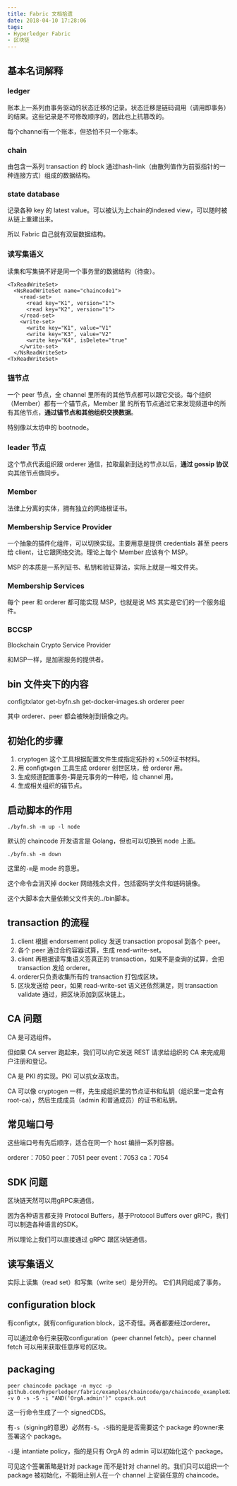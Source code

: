 ```yaml
---
title: Fabric 文档拾遗
date: 2018-04-10 17:28:06
tags:
- Hyperledger Fabric
- 区块链
---
```

## 基本名词解释

### ledger

账本上一系列由事务驱动的状态迁移的记录。状态迁移是链码调用（调用即事务）的结果。这些记录是不可修改顺序的，因此也上抗篡改的。

每个channel有一个账本，但恐怕不只一个账本。

### chain

由包含一系列 transaction 的 block 通过hash-link（由散列值作为前驱指针的一种连接方式）组成的数据结构。

### state database

记录各种 key 的 latest value。可以被认为上chain的indexed view，可以随时被从链上重建出来。

所以 Fabric 自己就有双层数据结构。

### 读写集语义

读集和写集搞不好是同一个事务里的数据结构（待查）。

```
<TxReadWriteSet>
  <NsReadWriteSet name="chaincode1">
    <read-set>
      <read key="K1", version="1">
      <read key="K2", version="1">
    </read-set>
    <write-set>
      <write key="K1", value="V1"
      <write key="K3", value="V2"
      <write key="K4", isDelete="true"
    </write-set>
  </NsReadWriteSet>
<TxReadWriteSet>
```

### 锚节点

一个 peer 节点，全 channel 里所有的其他节点都可以跟它交谈。每个组织（Member）都有一个锚节点，Member 里  的所有节点通过它来发现频道中的所有其他节点，**通过锚节点和其他组织交换数据**。

特别像以太坊中的 bootnode。

### leader 节点

这个节点代表组织跟 orderer 通信，拉取最新到达的节点以后，**通过 gossip 协议**向其他节点做同步。

### Member

法律上分离的实体，拥有独立的网络根证书。

### Membership Service Provider

一个抽象的插件化组件，可以切换实现。主要用意是提供 credentials 甚至 peers 给 client，让它跟网络交流。理论上每个 Member 应该有个 MSP。

MSP 的本质是一系列证书、私钥和验证算法，实际上就是一堆文件夹。

### Membership Services

每个 peer 和 orderer 都可能实现 MSP，也就是说 MS 其实是它们的一个服务组件。

### BCCSP

Blockchain Crypto Service Provider

和MSP一样，是加密服务的提供者。

## bin 文件夹下的内容

configtxlator
get-byfn.sh
get-docker-images.sh
orderer
peer

其中 orderer、peer 都会被映射到镜像之内。

## 初始化的步骤

1. cryptogen 这个工具根据配置文件生成指定拓扑的 x.509证书材料。
2. 用 configtxgen 工具生成 orderer 创世区块，给 orderer 用。
3. 生成频道配置事务-算是元事务的一种吧，给 channel 用。
4. 生成相关组织的锚节点。

## 启动脚本的作用

```
./byfn.sh -m up -l node
```

默认的 chaincode 开发语言是 Golang，但也可以切换到 node 上面。

```
./byfn.sh -m down
```

这里的`-m`是 mode 的意思。

这个命令会消灭掉 docker 网络残余文件，包括密码学文件和链码镜像。

这个大脚本会大量依赖父文件夹的../bin脚本。


## transaction 的流程

1. client 根据 endorsement policy  发送 transaction proposal 到各个 peer。
2. 各个 peer 通过合约容器试算，生成 read-write-set。
3. client 再根据读写集语义签真正的 transaction，如果不是查询的试算，会把 transaction 发给 orderer。
4. orderer只负责收集所有的 transaction 打包成区块。
5. 区块发送给 peer，如果 read-write-set 语义还依然满足，则 transaction validate 通过，把区块添加到区块链上。

## CA 问题

CA 是可选组件。

但如果 CA server 跑起来，我们可以向它发送 REST 请求给组织的 CA 来完成用户注册和登记。

CA 是 PKI 的实现。PKI 可以抗女巫攻击。

CA 可以像 cryptogen 一样，先生成组织里的节点证书和私钥（组织里一定会有 root-ca），然后生成成员（admin 和普通成员）的证书和私钥。

## 常见端口号

这些端口号有先后顺序，适合在同一个 host 编排一系列容器。

orderer：7050
peer：7051
peer event：7053
ca：7054

## SDK 问题

区块链天然可以用gRPC来通信。

因为各种语言都支持 Protocol Buffers，基于Protocol Buffers over gRPC，我们可以制造各种语言的SDK。

所以理论上我们可以直接通过 gRPC 跟区块链通信。

## 读写集语义

实际上读集（read set）和写集（write set）是分开的。
它们共同组成了事务。

## configuration block

有configtx，就有configuration block，这不奇怪。两者都要经过orderer。

可以通过命令行来获取configuration（peer channel fetch）。peer channel fetch 可以用来获取任意序号的区块。

## packaging

```
peer chaincode package -n mycc -p github.com/hyperledger/fabric/examples/chaincode/go/chaincode_example02 -v 0 -s -S -i "AND('OrgA.admin')" ccpack.out
```

这一行命令生成了一个 signedCDS。

有`-s`（signing的意思）必然有`-S`。`-S`指的是是否需要这个 package 的owner来签署这个 package。

`-i`是 intantiate policy，指的是只有 OrgA 的 admin 可以初始化这个 package。

可见这个签署策略是针对 package 而不是针对 channel 的。我们只可以组织一个 package 被初始化，不能阻止别人在一个 channel 上安装任意的 chaincode。